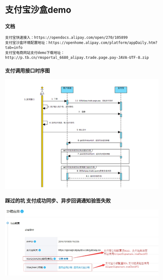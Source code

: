 # 支付宝沙盒demo


### 文档
    支付宝快速接入：https://opendocs.alipay.com/open/270/105899
    支付宝沙盒环境配置地址：https://openhome.alipay.com/platform/appDaily.htm?tab=info
    支付宝电商网站支付demo下载地址：http://p.tb.cn/rmsportal_6680_alipay.trade.page.pay-JAVA-UTF-8.zip

### 支付调用接口时序图
![01](./doc/image/sequence-01.png)
    
### 踩过的坑 支付成功同步、异步回调通知验签失败
![01](./doc/image/hit-pit-01.jpg)